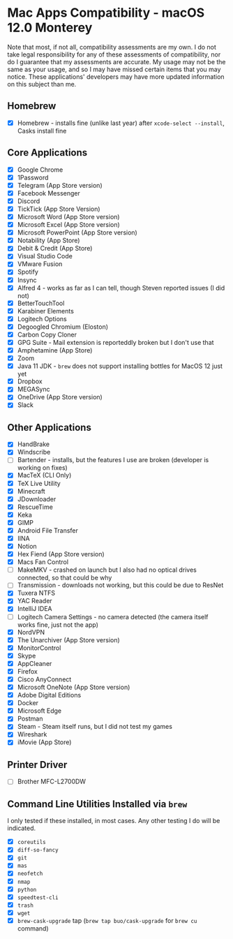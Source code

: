 # Mac Apps Compatibility - macOS 12.0 Monterey

Note that most, if not all, compatibility assessments are my own.
I do not take legal responsibility for any of these assessments of compatibility, nor do I guarantee that my assessments are accurate.
My usage may not be the same as your usage, and so I may have missed certain items that you may notice.
These applications' developers may have more updated information on this subject than me.

## Homebrew

- [x] Homebrew - installs fine (unlike last year) after `xcode-select --install`, Casks install fine

## Core Applications

- [x] Google Chrome
- [x] 1Password
- [x] Telegram (App Store version)
- [x] Facebook Messenger
- [x] Discord
- [x] TickTick (App Store Version)
- [x] Microsoft Word (App Store version)
- [x] Microsoft Excel (App Store version)
- [x] Microsoft PowerPoint (App Store version)
- [x] Notability (App Store)
- [x] Debit & Credit (App Store)
- [x] Visual Studio Code
- [x] VMware Fusion
- [x] Spotify
- [x] Insync
- [x] Alfred 4 - works as far as I can tell, though Steven reported issues (I did not)
- [x] BetterTouchTool
- [x] Karabiner Elements
- [x] Logitech Options
- [x] Degoogled Chromium (Eloston)
- [x] Carbon Copy Cloner
- [x] GPG Suite - Mail extension is reporteddly broken but I don't use that
- [x] Amphetamine (App Store)
- [x] Zoom
- [x] Java 11 JDK - `brew` does not support installing bottles for MacOS 12 just yet
- [x] Dropbox
- [x] MEGASync
- [x] OneDrive (App Store version)
- [x] Slack

## Other Applications

- [x] HandBrake
- [x] Windscribe
- [ ] Bartender - installs, but the features I use are broken (developer is working on fixes)
- [x] MacTeX (CLI Only)
- [x] TeX Live Utility
- [x] Minecraft
- [x] JDownloader
- [x] RescueTime
- [x] Keka
- [x] GIMP
- [x] Android File Transfer
- [x] IINA
- [x] Notion
- [x] Hex Fiend (App Store version)
- [x] Macs Fan Control
- [ ] MakeMKV - crashed on launch but I also had no optical drives connected, so that could be why
- [ ] Transmission - downloads not working, but this could be due to ResNet
- [x] Tuxera NTFS
- [x] YAC Reader
- [x] IntelliJ IDEA
- [ ] Logitech Camera Settings - no camera detected (the camera itself works fine, just not the app)
- [x] NordVPN
- [x] The Unarchiver (App Store version)
- [x] MonitorControl
- [x] Skype
- [x] AppCleaner
- [x] Firefox
- [x] Cisco AnyConnect
- [x] Microsoft OneNote (App Store version)
- [x] Adobe Digital Editions
- [x] Docker
- [x] Microsoft Edge
- [x] Postman
- [x] Steam - Steam itself runs, but I did not test my games
- [x] Wireshark
- [x] iMovie (App Store)

## Printer Driver

- [ ] Brother MFC-L2700DW

## Command Line Utilities Installed via `brew`

I only tested if these installed, in most cases. Any other testing I do will be indicated.

- [x] `coreutils`
- [x] `diff-so-fancy`
- [x] `git`
- [x] `mas`
- [x] `neofetch`
- [x] `nmap`
- [x] `python`
- [x] `speedtest-cli`
- [x] `trash`
- [x] `wget`
- [x] `brew-cask-upgrade` tap (`brew tap buo/cask-upgrade` for `brew cu` command)
